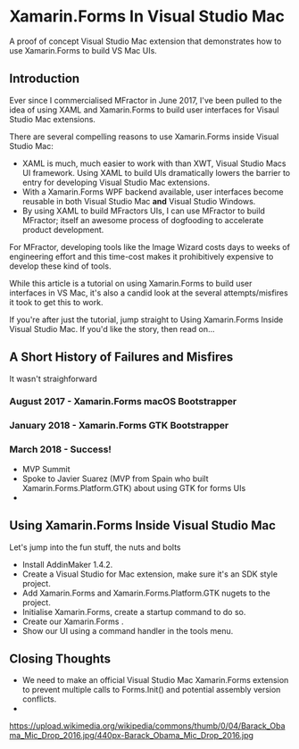 # Xamarin.Forms In Visual Studio Mac
A proof of concept Visual Studio Mac extension that demonstrates how to use Xamarin.Forms to build VS Mac UIs.

## Introduction

Ever since I commercialised MFractor in June 2017, I've been pulled to the idea of using XAML and Xamarin.Forms to build user interfaces for Visaul Studio Mac extensions.

There are several compelling reasons to use Xamarin.Forms inside Visual Studio Mac:

 * XAML is much, much easier to work with than XWT, Visual Studio Macs UI framework. Using XAML to build UIs dramatically lowers the barrier to entry for developing Visual Studio Mac extensions.
 * With a Xamarin.Forms WPF backend available, user interfaces become reusable in both Visual Studio Mac **and** Visual Studio Windows.
 * By using XAML to build MFractors UIs, I can use MFractor to build MFractor; itself an awesome process of dogfooding to accelerate product development.

For MFractor, developing tools like the Image Wizard costs days to weeks of engineering effort and this time-cost makes it prohibitively expensive to develop these kind of tools.

While this article is a tutorial on using Xamarin.Forms to build user interfaces in VS Mac, it's also a candid look at the several attempts/misfires it took to get this to work.

If you're after just the tutorial, jump straight to Using Xamarin.Forms Inside Visual Studio Mac. If you'd like the story, then read on...

## A Short History of Failures and Misfires

It wasn't straighforward

### August 2017 - Xamarin.Forms macOS Bootstrapper


### January 2018 - Xamarin.Forms GTK Bootstrapper



### March 2018 - Success!

 * MVP Summit
 * Spoke to Javier Suarez (MVP from Spain who built Xamarin.Forms.Platform.GTK) about using GTK for forms UIs
  *



## Using Xamarin.Forms Inside Visual Studio Mac

Let's jump into the fun stuff, the nuts and bolts

 * Install AddinMaker 1.4.2.
 * Create a Visual Studio for Mac extension, make sure it's an SDK style project.
 * Add Xamarin.Forms and Xamarin.Forms.Platform.GTK nugets to the project.
 * Initialise Xamarin.Forms, create a startup command to do so.
 * Create our Xamarin.Forms .
 * Show our UI using a command handler in the tools menu.



## Closing Thoughts

 * We need to make an official Visual Studio Mac Xamarin.Forms extension to prevent multiple calls to Forms.Init() and potential assembly version conflicts.
 *

https://upload.wikimedia.org/wikipedia/commons/thumb/0/04/Barack_Obama_Mic_Drop_2016.jpg/440px-Barack_Obama_Mic_Drop_2016.jpg
